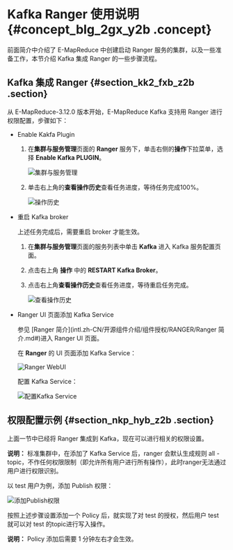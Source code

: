 # Kafka Ranger 使用说明 {#concept_blg_2gx_y2b .concept}

前面简介中介绍了 E-MapReduce 中创建启动 Ranger 服务的集群，以及一些准备工作，本节介绍 Kafka 集成 Ranger 的一些步骤流程。

## Kafka 集成 Ranger {#section_kk2_fxb_z2b .section}

从 E-MapReduce-3.12.0 版本开始，E-MapReduce Kafka 支持用 Ranger 进行权限配置，步骤如下：

-   Enable Kakfa Plugin
    1.  在**集群与服务管理**页面的 **Ranger** 服务下，单击右侧的**操作**下拉菜单，选择 **Enable Kafka PLUGIN**。

        ![集群与服务管理](http://static-aliyun-doc.oss-cn-hangzhou.aliyuncs.com/assets/img/17899/155963094810838_zh-CN.png)

    2.  单击右上角的**查看操作历史**查看任务进度，等待任务完成100%。

        ![操作历史](http://static-aliyun-doc.oss-cn-hangzhou.aliyuncs.com/assets/img/17899/155963094810839_zh-CN.png)

-   重启 Kafka broker

    上述任务完成后，需要重启 broker 才能生效。

    1.  在**集群与服务管理**页面的服务列表中单击 **Kafka** 进入 Kafka 服务配置页面。
    2.  点击右上角 **操作** 中的 **RESTART Kafka Broker**。
    3.  点击右上角**查看操作历史**查看任务进度，等待重启任务完成。

        ![查看操作历史](http://static-aliyun-doc.oss-cn-hangzhou.aliyuncs.com/assets/img/17899/155963094810840_zh-CN.png)

-   Ranger UI 页面添加 Kafka Service

    参见 [Ranger 简介](intl.zh-CN/开源组件介绍/组件授权/RANGER/Ranger 简介.md#)进入 Ranger UI 页面。

    在 **Ranger** 的 UI 页面添加 Kafka Service：

    ![Ranger WebUI](http://static-aliyun-doc.oss-cn-hangzhou.aliyuncs.com/assets/img/17899/155963094810841_zh-CN.png)

    配置 Kafka Service：

    ![配置Kafka Service](http://static-aliyun-doc.oss-cn-hangzhou.aliyuncs.com/assets/img/17899/155963094810842_zh-CN.png)


## 权限配置示例 {#section_nkp_hyb_z2b .section}

上面一节中已经将 Ranger 集成到 Kafka，现在可以进行相关的权限设置。

**说明：** 标准集群中，在添加了 Kafka Service 后，ranger 会默认生成规则 all - topic，不作任何权限限制（即允许所有用户进行所有操作），此时ranger无法通过用户进行权限识别。

以 test 用户为例，添加 Publish 权限：

![添加Publish权限](http://static-aliyun-doc.oss-cn-hangzhou.aliyuncs.com/assets/img/17899/155963094910843_zh-CN.png)

按照上述步骤设置添加一个 Policy 后，就实现了对 test 的授权，然后用户 test 就可以对 test 的topic进行写入操作。

**说明：** Policy 添加后需要 1 分钟左右才会生效。

